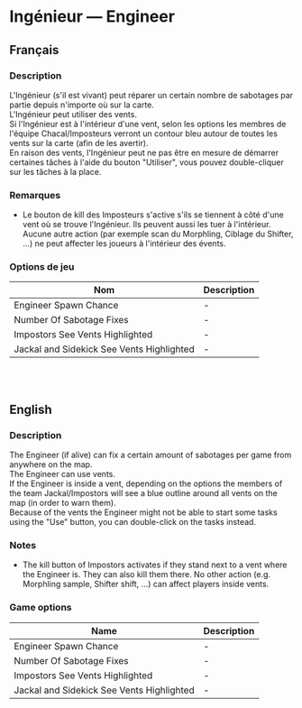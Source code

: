 # Ingénieur — Engineer

## Français

### Description

L'Ingénieur (s'il est vivant) peut réparer un certain nombre de sabotages par partie depuis n'importe où sur la carte.<br>
L'Ingénieur peut utiliser des vents.<br>
Si l'Ingénieur est à l'intérieur d'une vent, selon les options les membres de l'équipe Chacal/Imposteurs verront un contour bleu autour de toutes les vents sur la carte (afin de les avertir).<br>
En raison des vents, l'Ingénieur peut ne pas être en mesure de démarrer certaines tâches à l'aide du bouton "Utiliser", vous pouvez double-cliquer sur les tâches à la place.

### Remarques

* Le bouton de kill des Imposteurs s'active s'ils se tiennent à côté d'une vent où se trouve l'Ingénieur. Ils peuvent aussi les tuer à l'intérieur. Aucune autre action (par exemple scan du Morphling, Ciblage du Shifter, ...) ne peut affecter les joueurs à l'intérieur des évents.

### Options de jeu

| Nom | Description |
| -------------- | --------------------- |
| Engineer Spawn Chance | - |
| Number Of Sabotage Fixes | - |
| Impostors See Vents Highlighted | - |
| Jackal and Sidekick See Vents Highlighted | - |

<br><br>

## English

### Description

The Engineer (if alive) can fix a certain amount of sabotages per game from anywhere on the map.<br>
The Engineer can use vents.<br>
If the Engineer is inside a vent, depending on the options the members of the team Jackal/Impostors will see a blue outline around all vents on the map (in order to warn them).<br>
Because of the vents the Engineer might not be able to start some tasks using the "Use" button, you can double-click on the tasks instead.

### Notes

* The kill button of Impostors activates if they stand next to a vent where the Engineer is. They can also kill them there. No other action (e.g. Morphling sample, Shifter shift, ...) can affect players inside vents.

### Game options

| Name | Description |
| -------------- | --------------------- |
| Engineer Spawn Chance | - |
| Number Of Sabotage Fixes | - |
| Impostors See Vents Highlighted | - |
| Jackal and Sidekick See Vents Highlighted | - |